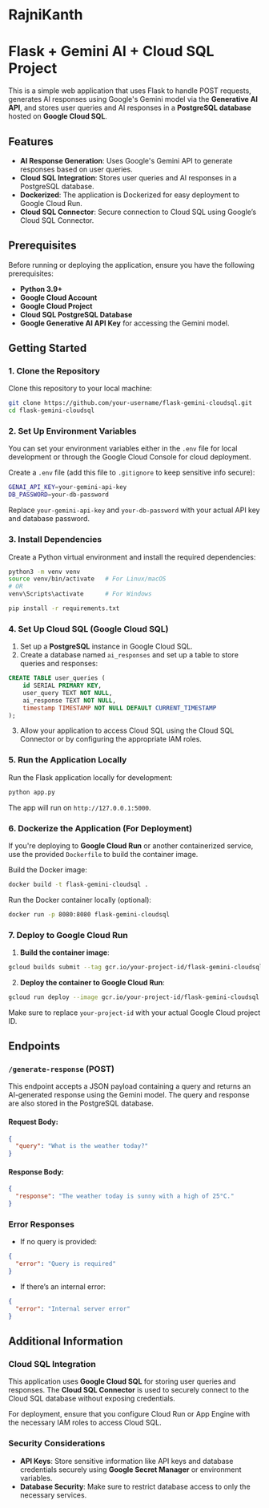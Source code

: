 # RajniKanth

# Flask + Gemini AI + Cloud SQL Project

This is a simple web application that uses Flask to handle POST requests, generates AI responses using Google's Gemini model via the **Generative AI API**, and stores user queries and AI responses in a **PostgreSQL database** hosted on **Google Cloud SQL**.

## Features

- **AI Response Generation**: Uses Google's Gemini API to generate responses based on user queries.
- **Cloud SQL Integration**: Stores user queries and AI responses in a PostgreSQL database.
- **Dockerized**: The application is Dockerized for easy deployment to Google Cloud Run.
- **Cloud SQL Connector**: Secure connection to Cloud SQL using Google’s Cloud SQL Connector.

## Prerequisites

Before running or deploying the application, ensure you have the following prerequisites:

- **Python 3.9+**
- **Google Cloud Account**
- **Google Cloud Project**
- **Cloud SQL PostgreSQL Database**
- **Google Generative AI API Key** for accessing the Gemini model.
  
## Getting Started

### 1. Clone the Repository

Clone this repository to your local machine:

```bash
git clone https://github.com/your-username/flask-gemini-cloudsql.git
cd flask-gemini-cloudsql
```

### 2. Set Up Environment Variables

You can set your environment variables either in the `.env` file for local development or through the Google Cloud Console for cloud deployment.

Create a `.env` file (add this file to `.gitignore` to keep sensitive info secure):

```bash
GENAI_API_KEY=your-gemini-api-key
DB_PASSWORD=your-db-password
```

Replace `your-gemini-api-key` and `your-db-password` with your actual API key and database password.

### 3. Install Dependencies

Create a Python virtual environment and install the required dependencies:

```bash
python3 -m venv venv
source venv/bin/activate   # For Linux/macOS
# OR
venv\Scripts\activate      # For Windows

pip install -r requirements.txt
```

### 4. Set Up Cloud SQL (Google Cloud SQL)

1. Set up a **PostgreSQL** instance in Google Cloud SQL.
2. Create a database named `ai_responses` and set up a table to store queries and responses:

```sql
CREATE TABLE user_queries (
    id SERIAL PRIMARY KEY,
    user_query TEXT NOT NULL,
    ai_response TEXT NOT NULL,
    timestamp TIMESTAMP NOT NULL DEFAULT CURRENT_TIMESTAMP
);
```

3. Allow your application to access Cloud SQL using the Cloud SQL Connector or by configuring the appropriate IAM roles.

### 5. Run the Application Locally

Run the Flask application locally for development:

```bash
python app.py
```

The app will run on `http://127.0.0.1:5000`.

### 6. Dockerize the Application (For Deployment)

If you're deploying to **Google Cloud Run** or another containerized service, use the provided `Dockerfile` to build the container image.

Build the Docker image:

```bash
docker build -t flask-gemini-cloudsql .
```

Run the Docker container locally (optional):

```bash
docker run -p 8080:8080 flask-gemini-cloudsql
```

### 7. Deploy to Google Cloud Run

1. **Build the container image**:

```bash
gcloud builds submit --tag gcr.io/your-project-id/flask-gemini-cloudsql
```

2. **Deploy the container to Google Cloud Run**:

```bash
gcloud run deploy --image gcr.io/your-project-id/flask-gemini-cloudsql --platform managed --region us-central1 --allow-unauthenticated
```

Make sure to replace `your-project-id` with your actual Google Cloud project ID.

## Endpoints

### `/generate-response` (POST)

This endpoint accepts a JSON payload containing a query and returns an AI-generated response using the Gemini model. The query and response are also stored in the PostgreSQL database.

#### Request Body:

```json
{
  "query": "What is the weather today?"
}
```

#### Response Body:

```json
{
  "response": "The weather today is sunny with a high of 25°C."
}
```

### Error Responses

- If no query is provided:

```json
{
  "error": "Query is required"
}
```

- If there’s an internal error:

```json
{
  "error": "Internal server error"
}
```

## Additional Information

### Cloud SQL Integration

This application uses **Google Cloud SQL** for storing user queries and responses. The **Cloud SQL Connector** is used to securely connect to the Cloud SQL database without exposing credentials.

For deployment, ensure that you configure Cloud Run or App Engine with the necessary IAM roles to access Cloud SQL.

### Security Considerations

- **API Keys**: Store sensitive information like API keys and database credentials securely using **Google Secret Manager** or environment variables.
- **Database Security**: Make sure to restrict database access to only the necessary services.


